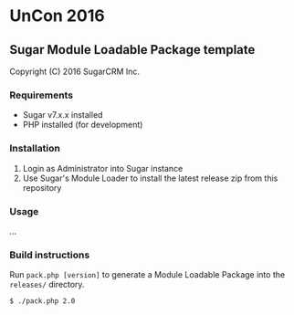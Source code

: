 # UnCon 2016

## Sugar Module Loadable Package template

Copyright (C) 2016 SugarCRM Inc.

### Requirements
- Sugar v7.x.x installed
- PHP installed (for development)

### Installation
1. Login as Administrator into Sugar instance
2. Use Sugar's Module Loader to install the latest release zip from this repository

### Usage
...

### Build instructions
Run `pack.php [version]` to generate a Module Loadable Package into the `releases/` directory.

    $ ./pack.php 2.0
